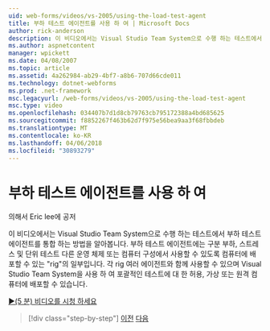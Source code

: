 ```yaml
---
uid: web-forms/videos/vs-2005/using-the-load-test-agent
title: 부하 테스트 에이전트를 사용 하 여 | Microsoft Docs
author: rick-anderson
description: 이 비디오에서는 Visual Studio Team System으로 수행 하는 테스트에서 부하 테스트 에이전트를 통합 하는 방법을 알아봅니다. 일부인 부하 테스트 에이전트는 '...
ms.author: aspnetcontent
manager: wpickett
ms.date: 04/08/2007
ms.topic: article
ms.assetid: 4a262984-ab29-4bf7-a8b6-707d66cde011
ms.technology: dotnet-webforms
ms.prod: .net-framework
msc.legacyurl: /web-forms/videos/vs-2005/using-the-load-test-agent
msc.type: video
ms.openlocfilehash: 034407b7d1d8cb79763cb795172388a4bd685625
ms.sourcegitcommit: f8852267f463b62d7f975e56bea9aa3f68fbbdeb
ms.translationtype: MT
ms.contentlocale: ko-KR
ms.lasthandoff: 04/06/2018
ms.locfileid: "30893279"
---
```

<a name="using-the-load-test-agent"></a>부하 테스트 에이전트를 사용 하 여
====================
의해서 Eric lee에 공저

이 비디오에서는 Visual Studio Team System으로 수행 하는 테스트에서 부하 테스트 에이전트를 통합 하는 방법을 알아봅니다. 부하 테스트 에이전트에는 구분 부하, 스트레스 및 단위 테스트 다른 운영 체제 또는 컴퓨터 구성에서 사용할 수 있도록 컴퓨터에 배포할 수 있는 "rig"의 일부입니다. 각 rig 여러 에이전트와 함께 사용할 수 있으며 Visual Studio Team System을 사용 하 여 포괄적인 테스트에 대 한 허용, 가상 또는 원격 컴퓨터에 배포할 수 있습니다.

[&#9654;(5 분) 비디오를 시청 하세요](https://channel9.msdn.com/Blogs/ASP-NET-Site-Videos/using-the-load-test-agent)

> [!div class="step-by-step"]
> [이전](the-effects-of-caching.md)
> [다음](the-effects-of-viewstate.md)
